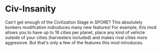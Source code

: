 # Civ-Insanity
Can't get enough of the Civilization Stage in SPORE? This absolutely bonkers modifcation indroduces many new features! For example, this mod allows you to have up to 16 cities per planet, place any kind of vehicle outside of your cities (harvesters included) and makes rival cities more aggressive. But that's only a few of the features this mod introduces.
